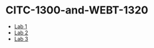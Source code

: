 # CITC-1300-and-WEBT-1320
<ul>
    <li><a href="Lab1/Index.html" target="_blank">Lab 1</a></li>
    <li><a href="Lab2/Index.html" target="_blank">Lab 2</a></li>
    <li><a href="Lab 3/Index.html" target="_blank">Lab 3</a></li>
</ul>